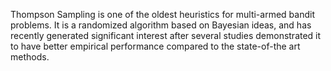 Thompson Sampling is one of the oldest heuristics for multi-armed bandit problems. 
It is a randomized algorithm based on Bayesian ideas, and has recently generated significant
interest after several studies demonstrated it to have better empirical performance compared to the 
state-of-the art methods.

